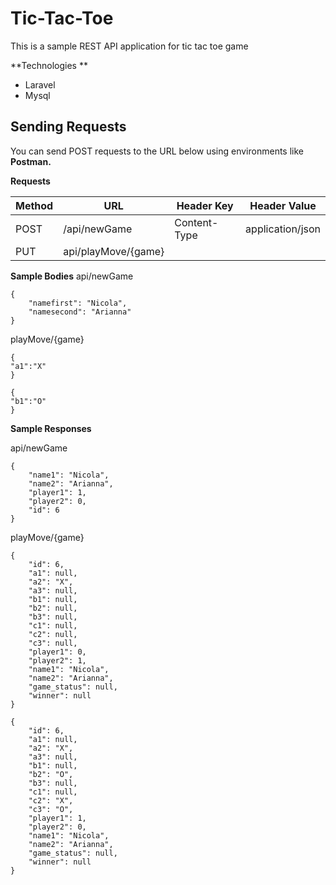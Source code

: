 # Tic-Tac-Toe

This is a sample REST API application for tic tac toe game 

**Technologies **
- Laravel
- Mysql 

## Sending Requests
You can send POST requests to the URL below using environments like **Postman.** 

**Requests**

| Method | URL                  | Header Key    | Header Value     |
| -------|----------------------|---------------|----------------- |
| POST   | /api/newGame         | Content-Type  | application/json |
| PUT    | api/playMove/{game}  |               |                  |


**Sample Bodies**
api/newGame

```
{
    "namefirst": "Nicola",
    "namesecond": "Arianna"
}
```

playMove/{game}

```
{
"a1":"X"
}

{
"b1":"O"
}
```

**Sample Responses**

api/newGame

```
{
    "name1": "Nicola",
    "name2": "Arianna",
    "player1": 1,
    "player2": 0,
    "id": 6
}
```

playMove/{game}

```
{
    "id": 6,
    "a1": null,
    "a2": "X",
    "a3": null,
    "b1": null,
    "b2": null,
    "b3": null,
    "c1": null,
    "c2": null,
    "c3": null,
    "player1": 0,
    "player2": 1,
    "name1": "Nicola",
    "name2": "Arianna",
    "game_status": null,
    "winner": null
}

{
    "id": 6,
    "a1": null,
    "a2": "X",
    "a3": null,
    "b1": null,
    "b2": "O",
    "b3": null,
    "c1": null,
    "c2": "X",
    "c3": "O",
    "player1": 1,
    "player2": 0,
    "name1": "Nicola",
    "name2": "Arianna",
    "game_status": null,
    "winner": null
}
```
